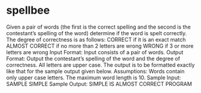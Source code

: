# spellbee
Given a pair of words (the first is the correct spelling and the second is the contestant’s spelling of the word) determine if the word is spelt correctly.  The degree of correctness is as follows:  CORRECT if it is an exact match ALMOST CORRECT if no more than 2 letters are wrong WRONG if 3 or more letters are wrong   Input Format:  Input consists of a pair of words.    Output Format:  Output the contestant’s spelling of the word and the degree of correctness. All letters are upper case. The output is to be formatted exactly like that for the sample output given below.  Assumptions: Words contain only upper case letters. The maximum word length is 10.   Sample Input: SAMPLE SIMPLE  Sample Output: SIMPLE IS ALMOST CORRECT  PROGRAM 
